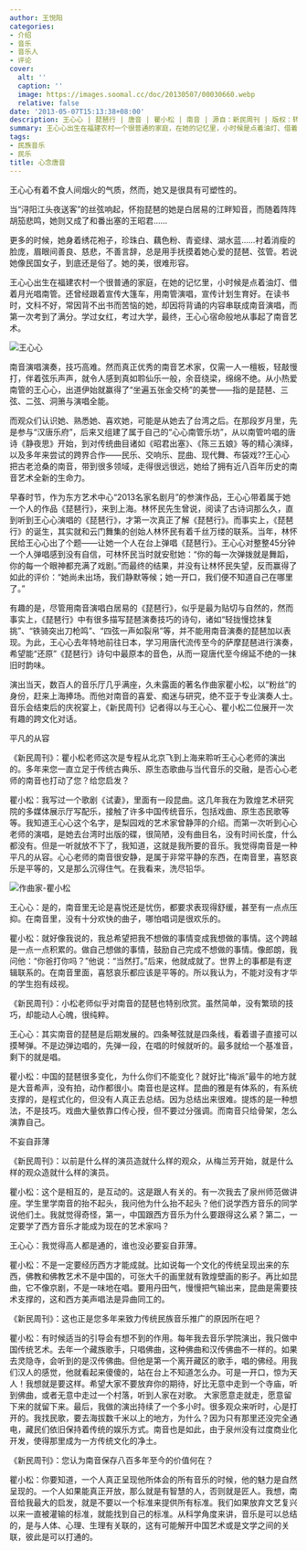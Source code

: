 ```yaml
---
author: 王悦阳
categories:
- 介绍
- 音乐
- 音乐人
- 评论
cover:
  alt: ''
  caption: ''
  image: https://images.soomal.cc/doc/20130507/00030660.webp
  relative: false
date: '2013-05-07T15:13:38+08:00'
description: 王心心 | 琵琶行 | 唐音 | 瞿小松 | 南音 | 源自：新民周刊 | 版权：转载 |  平均/总评分：10.00/30
summary: 王心心出生在福建农村一个很普通的家庭，在她的记忆里，小时候是点着油灯、借着月光唱南管。还曾经跟着宣传大篷车，用南管演唱，宣传计划生育好。在读书时，文科不好，常因背不出书而苦恼的她，却因将背诵的内容串联成南音演唱，而第一次考到了满分。学过女红，考过大学，最终，王心心宿命般地从事起了南音艺术……
tags:
- 民族音乐
- 民乐
title: 心念唐音
---
```


王心心有着不食人间烟火的气质，然而，她又是很具有可塑性的。

当“浔阳江头夜送客”的丝弦响起，怀抱琵琶的她是白居易的江畔知音，而随着阵阵胡笳悲鸣，她则又成了和番出塞的王昭君……

更多的时候，她身着绣花袍子，珍珠白、藕色粉、青瓷绿、湖水蓝……衬着消瘦的脸庞，眉眼间善良、慈悲，不善言辞，总是用手抚摸着她心爱的琵琶、弦管。若说她像民国女子，到底还是俗了。她的美，很难形容。

王心心出生在福建农村一个很普通的家庭，在她的记忆里，小时候是点着油灯、借着月光唱南管。还曾经跟着宣传大篷车，用南管演唱，宣传计划生育好。在读书时，文科不好，常因背不出书而苦恼的她，却因将背诵的内容串联成南音演唱，而第一次考到了满分。学过女红，考过大学，最终，王心心宿命般地从事起了南音艺术。

![王心心](https://images.soomal.cc/doc/20130507/00030658_01.webp)





南音演唱演奏，技巧高难。然而真正优秀的南音艺术家，仅需一人一檀板，轻敲慢打，伴着弦乐声声，就令人感到真如聆仙乐一般，余音绕梁，绵绵不绝。从小热爱南管的王心心，出道伊始就赢得了“坐遍五张金交椅”的美誉――指的是琵琶、三弦、二弦、洞箫与演唱全能。

而观众们认识她、熟悉她、喜欢她，可能是从她去了台湾之后。在那段岁月里，先是参与“汉唐乐府”，后来又组建了属于自己的“心心南管乐坊”，从以南管吟唱的唐诗《静夜思》开始，到对传统曲目诸如《昭君出塞》、《陈三五娘》等的精心演绎，以及多年来尝试的跨界合作――民乐、交响乐、昆曲、现代舞、布袋戏??王心心把古老沧桑的南音，带到很多领域，走得很远很远，她给了拥有近八百年历史的南音艺术全新的生命力。

早春时节，作为东方艺术中心“2013名家名剧月”的参演作品，王心心带着属于她一个人的作品《琵琶行》，来到上海。林怀民先生曾说，阅读了古诗词那么久，直到听到王心心演唱的《琵琶行》，才第一次真正了解《琵琶行》。而事实上，《琵琶行》的诞生，其实就和云门舞集的创始人林怀民有着千丝万缕的联系。当年，林怀民给王心心出了个题――让她一个人在台上弹唱《琵琶行》。王心心对整整45分钟一个人弹唱感到没有自信，可林怀民当时就安慰她：“你的每一次弹拨就是舞蹈，你的每一个眼神都充满了戏剧。”而最终的结果，并没有让林怀民失望，反而赢得了如此的评价：“她尚未出场，我们静默等候；她一开口，我们便不知道自己在哪里了。”

有趣的是，尽管用南音演唱白居易的《琵琶行》，似乎是最为贴切与自然的，然而事实上，《琵琶行》中有很多描写琵琶演奏技巧的诗句，诸如“轻拢慢捻抹复挑”、“铁骑突出刀枪鸣”、“四弦一声如裂帛”等，并不能用南音演奏的琵琶加以表现。为此，王心心去年特地前往日本，学习用唐代流传至今的萨摩琵琶进行演奏，希望能“还原”《琵琶行》诗句中最原本的音色，从而一窥唐代至今绵延不绝的一抹旧时韵味。

演出当天，数百人的音乐厅几乎满座，久未露面的著名作曲家瞿小松，以“粉丝”的身份，赶来上海捧场。而他对南音的喜爱、痴迷与研究，绝不亚于专业演奏人士。音乐会结束后的庆祝宴上，《新民周刊》记者得以与王心心、瞿小松二位展开一次有趣的跨文化对话。

平凡的从容

《新民周刊》：瞿小松老师这次是专程从北京飞到上海来聆听王心心老师的演出的。多年来您一直立足于传统古典乐、原生态歌曲与当代音乐的交融，是否心心老师的南音也打动了您？给您启发？

瞿小松：我写过一个歌剧《试妻》，里面有一段昆曲。这几年我在为敦煌艺术研究院的多媒体展示厅写配乐，接触了许多中国传统音乐，包括戏曲、原生态民歌等等。我知道王心心这个名字，是梨园戏的艺术家曾静萍的介绍。而第一次听到心心老师的演唱，是她去台湾时出版的碟，很简陋，没有曲目名，没有时间长度，什么都没有。但是一听就放不下了，我知道，这就是我所要的音乐。我觉得南音是一种平凡的从容。心心老师的南音很安静，是属于非常平静的东西，在南音里，喜怒哀乐是平等的，又是那么沉得住气。在我看来，洗尽铅华。

![作曲家-瞿小松](https://images.soomal.cc/doc/20130507/00030659_01.webp)





王心心：是的，南音里无论是喜悦还是忧伤，都要求表现得舒缓，甚至有一点点压抑。在南音里，没有十分欢快的曲子，哪怕唱词是很欢乐的。

瞿小松：就好像我说的，我总希望把我不想做的事情变成我想做的事情。这个跨越是一点一点积累的。做自己想做的事情，鼓励自己完成不想做的事情。像郎朗，我问他：“你爸打你吗？”他说：“当然打。”后来，他就成就了。世界上的事都是有逻辑联系的。在南音里面，喜怒哀乐都应该是平等的。所以我认为，不能对没有才华的学生抱有歧视。

《新民周刊》：小松老师似乎对南音的琵琶也特别欣赏。虽然简单，没有繁琐的技巧，却能动人心魄，很纯粹。

王心心：其实南音的琵琶是后期发展的。四条琴弦就是四条线，看着谱子直接可以摸琴弹。不是边弹边唱的，先弹一段，在唱的时候就听的。最多就给一个基准音，剩下的就是唱。

瞿小松：中国的琵琶很多变化，为什么你们不能变化？就好比“梅派”最牛的地方就是大音希声，没有拍，动作都很小。南音也是这样。昆曲的雅是有体系的，有系统支撑的，是程式化的，但没有人真正去总结。因为总结出来很难。提炼的是一种想法，不是技巧。戏曲大量依靠口传心授，但不要过分强调。而南音只给骨架，怎么演靠自己。

不妄自菲薄

《新民周刊》：以前是什么样的演员造就什么样的观众，从梅兰芳开始，就是什么样的观众造就什么样的演员。

瞿小松：这个是相互的，是互动的。这是跟人有关的。有一次我去了泉州师范做讲座。学生里学南音的抬不起头，我问他为什么抬不起头？他们说学西方音乐的同学说他们土。我就觉得奇怪，第一，中国跟西方音乐为什么要跟得这么紧？第二，一定要学了西方音乐才能成为现在的艺术家吗？

王心心：我觉得高人都是通的，谁也没必要妄自菲薄。

瞿小松：不是一定要经历西方才能成就。比如说每一个文化的传统呈现出来的东西，佛教和佛教艺术不是中国的，可张大千的画里就有敦煌壁画的影子。再比如昆曲，它不像京剧，不是一味地在唱。要用丹田气，慢慢把气输出来，昆曲是需要技术支撑的，这和西方美声唱法是异曲同工的。

《新民周刊》：这也正是您多年来致力传统民族音乐推广的原因所在吧？

瞿小松：有时候适当的引导会有想不到的作用。每年我去音乐学院演出，我只做中国传统艺术。去年一个藏族歌手，只唱佛曲，这种佛曲和汉传佛曲不一样的。如果去灵隐寺，会听到的是汉传佛曲。但他是第一个离开藏区的歌手，唱的佛经。用我们汉人的感觉，他就看起来傻傻的，站在台上不知道怎么办。可是一开口，惊为天人！我想就是要这样。希望大家不要放弃你的期待，好比无意中走到一个寺庙，听到佛曲，或者无意中走过一个村落，听到人家在对歌。
大家愿意走就走，愿意留下来的就留下来。最后，我做的演出持续了一个多小时。很多观众来听时，心是打开的。我找民歌，要去海拔数千米以上的地方，为什么？因为只有那里还没完全通电，藏民们依旧保持着传统的娱乐方式。南音也是如此，由于泉州没有过度商业化开发，使得那里成为一方传统文化的净土。

《新民周刊》：您认为南音保存八百多年至今的价值何在？

瞿小松：你要知道，一个人真正呈现他所体会的所有音乐的时候，他的魅力是自然呈现的。一个人如果能真正开放，那么就是有智慧的人，否则就是匠人。我想，南音给我最大的启发，就是不要以一个标准来提供所有标准。我们如果放弃文艺复兴以来一直被灌输的标准，就能找到自己的标准。从科学角度来讲，音乐是可以总结的，是与人体、心理、生理有关联的，这有可能解开中国艺术或是文学之间的关联，彼此是可以打通的。